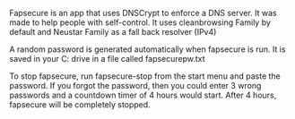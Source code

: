 Fapsecure is an app that uses DNSCrypt to enforce a DNS server. It was made to help people with self-control. 
It uses cleanbrowsing Family by default and Neustar Family as a fall back resolver (IPv4)

A random password is generated automatically when fapsecure is run. It is saved in your C: drive in a file called fapsecurepw.txt

To stop fapsecure, run fapsecure-stop from the start menu and paste the password.
If you forgot the password, then you could enter 3 wrong passwords and a countdown timer of 4 hours would start. After 4 hours, fapsecure will be completely stopped.
